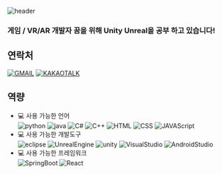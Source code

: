 ![header](https://capsule-render.vercel.app/api?type=waving&color=auto&height=300&section=header&text=W%20E%20L%20C%20O%20M%20E&fontSize=90)
### 게임 / VR/AR 개발자 꿈을 위해 Unity Unreal을 공부 하고 있습니다!

## 연락처
[![GMAIL](https://img.shields.io/badge/-Gmail-%23EA4335?style=for-the-badge&logo=Gmail&logoColor=white)](mailto:sonwonill912@gmail.com)
[![KAKAOTALK](https://img.shields.io/badge/-KakaoTalk-%23FFCD00?style=for-the-badge&logo=kakaotalk&logoColor=white)](https://open.kakao.com/o/s8JiUZgg)
</br>
## 역량
  + 💻 사용 가능한 언어</br>
![python](https://img.shields.io/badge/-Python-%233776AB?style=for-the-badge)
![java](https://img.shields.io/badge/-Java-orange?style=for-the-badge)
![C#](https://img.shields.io/badge/-C%23-%23004088?style=for-the-badge)
![C++](https://img.shields.io/badge/-C%2B%2B-%2300599C?style=for-the-badge)
![HTML](https://img.shields.io/badge/-HTML-%23E34F26?style=for-the-badge)
![CSS](https://img.shields.io/badge/-CSS-%231572B6?style=for-the-badge)
![JAVAScript](https://img.shields.io/badge/-JavaScript-%23F7DF1E?style=for-the-badge)
  + 💻 사용 가능한 개발도구</br>
![eclipse](https://img.shields.io/badge/-eclipse-%232C2255?style=for-the-badge&logo=Eclipse%20IDE)
![UnrealEngine](https://img.shields.io/badge/-Unreal%20Engine-%23000000?style=for-the-badge&logo=UnrealEngine&logoColor=white)
![unity](https://img.shields.io/badge/-unity-%23eeeeee?style=for-the-badge&logo=Unity&logoColor=black)
![VisualStudio](https://img.shields.io/badge/-VisualStudio-%235C2D91?style=for-the-badge&logo=Visual%20Studio)
![AndroidStudio](https://img.shields.io/badge/-AndroidStudio-%233DDC84?style=for-the-badge&logo=Android%20Studio&logoColor=white)
  + 💻 사용 가능한 프레임워크</br>
![SpringBoot](https://img.shields.io/badge/-Spring%20Boot-%236DB33F?style=for-the-badge&logo=SpringBoot&logoColor=white)
![React](https://img.shields.io/badge/-React-%2361DAFB?style=for-the-badge&logo=react&logoColor=white)



<!--
**Sonwon112/Sonwon112** is a ✨ _special_ ✨ repository because its `README.md` (this file) appears on your GitHub profile.

Here are some ideas to get you started:

- 🔭 I’m currently working on ...
- 🌱 I’m currently learning ...
- 👯 I’m looking to collaborate on ...
- 🤔 I’m looking for help with ...
- 💬 Ask me about ...
- 📫 How to reach me: ...
- 😄 Pronouns: ...
- ⚡ Fun fact: ...
-->
